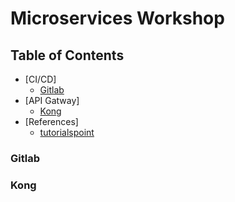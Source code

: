 # Microservices Workshop

## Table of Contents

- [CI/CD]
  - [Gitlab](#gitlab)
- [API Gatway]
  - [Kong](#kong)
- [References]
  - [tutorialspoint](https://www.tutorialspoint.com/microservice_architecture/microservice_architecture_tutorial.pdf)

### Gitlab

### Kong
